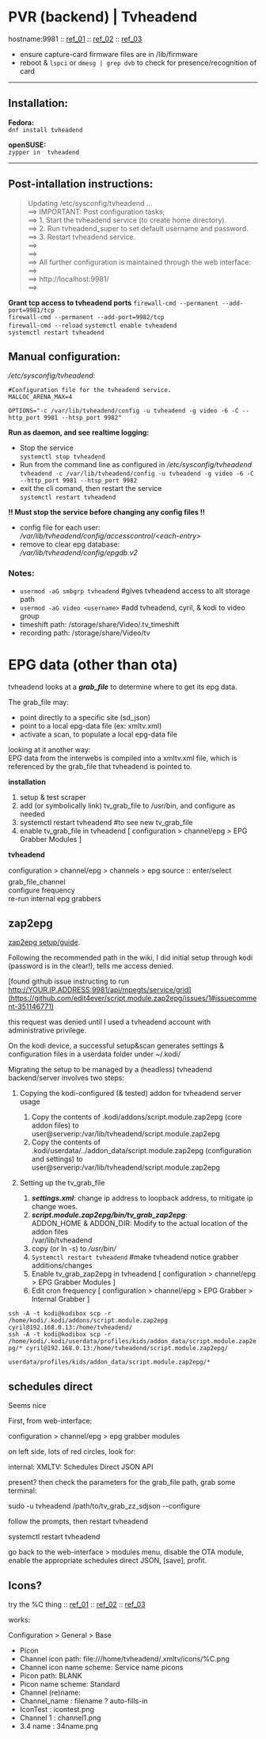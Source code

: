 # PVR (backend) | Tvheadend

hostname:9981 :: [ref_01](https://www.linuxserver.io/2017/02/19/how-to-set-up-tvheadend-with-your-dvb-t2-receiver/) :: [ref_02](http://www.wetekforums.com/v/index.php?p=/discussion/27451/tutorial-how-to-install-tvheadend-and-scan-atsc-north-america-channels) :: [ref_03](https://forum.kodi.tv/showthread.php?tid=270385)  

-   ensure capture-card firmware files are in /lib/firmware  
-   reboot & `lspci` or `dmesg | grep dvb` to check for presence/recognition of card  

----------------

## Installation:

**Fedora:**  
`dnf install tvheadend`  

**openSUSE:**  
`zypper in  tvheadend`  

---------
  
## Post-intallation instructions:  

>Updating /etc/sysconfig/tvheadend ...  
  ==> IMPORTANT: Post configuration tasks;  
  ==> 1. Start the tvheadend service (to create home directory).  
  ==> 2. Run tvheadend_super to set default username and password.  
  ==> 3. Restart tvheadend service.  
  ==>  
  ==>  
  ==> All further configuration is maintained through the web interface:  
  ==>  
  ==> http://localhost:9981/  
  ==>  

**Grant tcp access to tvheadend ports**
`firewall-cmd --permanent --add-port=9981/tcp`  
`firewall-cmd --permanent --add-port=9982/tcp`  
`firewall-cmd --reload`
`systemctl enable tvheadend`  
`systemctl restart tvheadend`  

## Manual configuration:

_/etc/sysconfig/tvheadend_:  
```
#Configuration file for the tvheadend service.  
MALLOC_ARENA_MAX=4

OPTIONS="-c /var/lib/tvheadend/config -u tvheadend -g video -6 -C --http_port 9981 --htsp_port 9982"
```
**Run as daemon, and see realtime logging:**  
- Stop the service  
`systemctl stop tvheadend`  
- Run from the command line as configured in _/etc/sysconfig/tvheadend_  
`tvheadend -c /var/lib/tvheadend/config -u tvheadend -g video -6 -C --http_port 9981 --htsp_port 9982`  
- exit the cli comand, then restart the service  
`systemctl restart tvheadend`  

**!! Must stop the service before changing any config files !!**  
- config file for each user:  
*/var/lib/tvheadend/config/accesscontrol/\<each-entry>*
- remove to clear epg database:  
_/var/lib/tvheadend/config/epgdb.v2_  

### Notes:
-   `usermod -aG smbgrp tvheadend` #gives tvheadend access to alt storage path  
-   `usermod -aG video <username>` #add tvheadend, cyril, & kodi to video group  
-   timeshift path: /storage/share/Video/.tv_timeshift  
-   recording path: /storage/share/Video/tv  

# EPG data (other than ota)
tvheadend looks at a ***grab_file*** to determine where to get its epg data.

The grab_file may:
-   point directly to a specific site (sd_json)
-   point to a local epg-data file (ex: xmltv.xml)
-   activate a scan, to populate a local epg-data file

looking at it another way:  
EPG data from the interwebs is compiled into a xmltv.xml file, which is referenced by the grab_file that tvheadend is pointed to.

**installation**

1.  setup & test scraper
2.  add (or symbolically link) tv_grab_file to /usr/bin, and configure as needed
3.  systemctl restart tvheadend #to see new tv_grab_file
4.  enable tv_grab_file in tvheadend [ configuration > channel/epg > EPG Grabber Modules ]
    
**tvheadend**

configuration > channel/epg > channels > epg source :: enter/select grab_file_channel  
configure frequency  
re-run internal epg grabbers  

## zap2epg

[zap2epg setup/guide](https://github.com/edit4ever/script.module.zap2epg/wiki).

Following the recommended path in the wiki, I did initial setup through kodi (password is in the clear!), tells me access denied.

[found github issue instructing to run http://YOUR.IP.ADDRESS:9981/api/mpegts/service/grid](https://github.com/edit4ever/script.module.zap2epg/issues/1#issuecomment-351146771)

this request was denied until I used a tvheadend account with administrative privilege.

On the kodi device, a successful setup&scan generates settings & configuration files in a userdata folder under ~/.kodi/

Migrating the setup to be managed by a (headless) tvheadend backend/server involves two steps:

1.  Copying the kodi-configured (& tested) addon for tvheadend server usage
    1. Copy the contents of .kodi/addons/script.module.zap2epg (core addon files) to user@serverip:/var/lib/tvheadend/script.module.zap2epg
    2. Copy the contents of .kodi/userdata/../addon_data/script.module.zap2epg (configuration and settings) to user@serverip:/var/lib/tvheadend/script.module.zap2epg

3.  Setting up the tv_grab_file  
    1. ***settings.xml***: change ip address to loopback address, to mitigate ip change woes.  
    2. ***script.module.zap2epg/bin/tv_grab_zap2epg***:  
ADDON_HOME & ADDON_DIR: Modify to the actual location of the addon files  
/var/lib/tvheadend  
    2. copy (or ln -s) to */usr/bin/*
    2. `Systemctl restart tvheadend` #make tvheadend notice grabber additions/changes
    2. Enable tv_grab_zap2epg in tvheadend [ configuration > channel/epg > EPG Grabber Modules ]
    2. Edit cron frequency [ configuration > channel/epg > EPG Grabber > Internal Grabber ]  

`ssh -A -t kodi@kodibox scp -r /home/kodi/.kodi/addons/script.module.zap2epg cyril@192.168.0.13:/home/tvheadend/`  
`ssh -A -t kodi@kodibox scp -r /home/kodi/.kodi/userdata/profiles/kids/addon_data/script.module.zap2epg/* cyril@192.168.0.13:/home/tvheadend/script.module.zap2epg/`

`userdata/profiles/kids/addon_data/script.module.zap2epg/*`

## schedules direct
Seems nice

First, from web-interface:

configuration > channel/epg > epg grabber modules

on left side, lots of red circles, look for:

internal: XMLTV: Schedules Direct JSON API

  

present? then check the parameters for the grab_file path, grab some terminal:

sudo -u tvheadend /path/to/tv_grab_zz_sdjson --configure

  

follow the prompts, then restart tvheadend

systemctl restart tvheadend

  

go back to the web-interface > modules menu, disable the OTA module, enable the appropriate schedules direct JSON, [save], profit.

## Icons?

try the %C thing :: [ref_01](https://www.linuxserver.io/2017/02/19/how-to-set-up-tvheadend-with-your-dvb-t2-receiver/) :: [ref_02](https://github.com/rocky4546/script.xmltv.tvheadend/wiki/Guide:-How-to-Setup-XMLTV-for-TVHeadEnd#using-icons-with-xmltvxml) :: [ref_03](http://docs.tvheadend.org/webui/config_misc/#picons)

  

works:

Configuration > General > Base

-   Picon
-   Channel icon path: file:///home/tvheadend/.xmltv/icons/%C.png
-   Channel icon name scheme: Service name picons
-   Picon path: BLANK
-   Picon name scheme: Standard
-   Channel (re)name:
-   Channel_name : filename ? auto-fills-in
-   IconTest : icontest.png
-   Channel 1 : channel1.png
-   3.4 name : 34name.png
